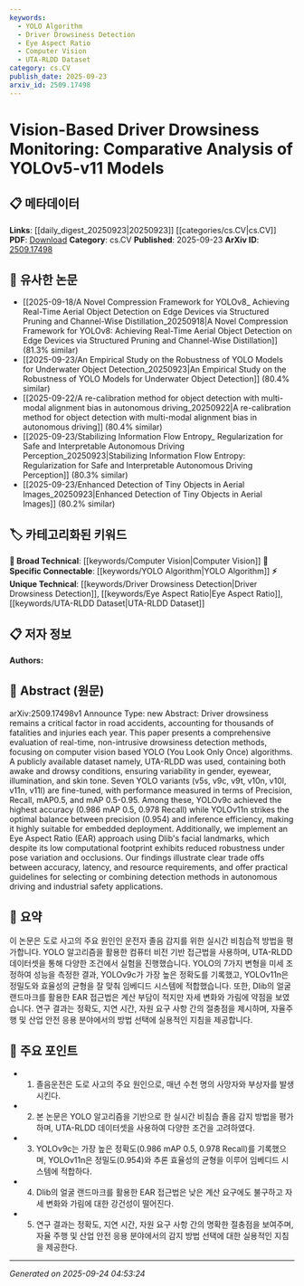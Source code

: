 ```yaml
---
keywords:
  - YOLO Algorithm
  - Driver Drowsiness Detection
  - Eye Aspect Ratio
  - Computer Vision
  - UTA-RLDD Dataset
category: cs.CV
publish_date: 2025-09-23
arxiv_id: 2509.17498
---
```


<!-- KEYWORD_LINKING_METADATA:
{
  "processed_timestamp": "2025-09-24T04:53:24.580316",
  "vocabulary_version": "1.0",
  "selected_keywords": [
    "YOLO Algorithm",
    "Driver Drowsiness Detection",
    "Eye Aspect Ratio",
    "Computer Vision",
    "UTA-RLDD Dataset"
  ],
  "rejected_keywords": [],
  "similarity_scores": {
    "YOLO Algorithm": 0.88,
    "Driver Drowsiness Detection": 0.79,
    "Eye Aspect Ratio": 0.77,
    "Computer Vision": 0.8,
    "UTA-RLDD Dataset": 0.82
  },
  "extraction_method": "AI_prompt_based",
  "budget_applied": true,
  "candidates_json": {
    "candidates": [
      {
        "surface": "YOLO",
        "canonical": "YOLO Algorithm",
        "aliases": [
          "You Look Only Once"
        ],
        "category": "specific_connectable",
        "rationale": "YOLO is a widely recognized object detection algorithm in computer vision, facilitating connections with related research in real-time detection.",
        "novelty_score": 0.58,
        "connectivity_score": 0.85,
        "specificity_score": 0.8,
        "link_intent_score": 0.88
      },
      {
        "surface": "Driver Drowsiness Monitoring",
        "canonical": "Driver Drowsiness Detection",
        "aliases": [
          "Drowsiness Detection",
          "Fatigue Monitoring"
        ],
        "category": "unique_technical",
        "rationale": "This is a specific application area within computer vision that can link to broader safety and automotive research.",
        "novelty_score": 0.72,
        "connectivity_score": 0.65,
        "specificity_score": 0.83,
        "link_intent_score": 0.79
      },
      {
        "surface": "Eye Aspect Ratio (EAR)",
        "canonical": "Eye Aspect Ratio",
        "aliases": [
          "EAR",
          "Eye Ratio"
        ],
        "category": "unique_technical",
        "rationale": "EAR is a specific metric used in facial analysis, relevant for linking to studies on facial landmark detection.",
        "novelty_score": 0.68,
        "connectivity_score": 0.7,
        "specificity_score": 0.85,
        "link_intent_score": 0.77
      },
      {
        "surface": "Computer Vision",
        "canonical": "Computer Vision",
        "aliases": [],
        "category": "broad_technical",
        "rationale": "As a foundational field, it connects to a wide range of research areas including object detection and autonomous systems.",
        "novelty_score": 0.4,
        "connectivity_score": 0.9,
        "specificity_score": 0.6,
        "link_intent_score": 0.8
      },
      {
        "surface": "UTA-RLDD",
        "canonical": "UTA-RLDD Dataset",
        "aliases": [
          "UTA-RLDD"
        ],
        "category": "unique_technical",
        "rationale": "This dataset is crucial for replicating and validating drowsiness detection studies, linking to data-centric research.",
        "novelty_score": 0.75,
        "connectivity_score": 0.6,
        "specificity_score": 0.88,
        "link_intent_score": 0.82
      }
    ],
    "ban_list_suggestions": [
      "real-time",
      "non-intrusive",
      "performance",
      "accuracy"
    ]
  },
  "decisions": [
    {
      "candidate_surface": "YOLO",
      "resolved_canonical": "YOLO Algorithm",
      "decision": "linked",
      "scores": {
        "novelty": 0.58,
        "connectivity": 0.85,
        "specificity": 0.8,
        "link_intent": 0.88
      }
    },
    {
      "candidate_surface": "Driver Drowsiness Monitoring",
      "resolved_canonical": "Driver Drowsiness Detection",
      "decision": "linked",
      "scores": {
        "novelty": 0.72,
        "connectivity": 0.65,
        "specificity": 0.83,
        "link_intent": 0.79
      }
    },
    {
      "candidate_surface": "Eye Aspect Ratio (EAR)",
      "resolved_canonical": "Eye Aspect Ratio",
      "decision": "linked",
      "scores": {
        "novelty": 0.68,
        "connectivity": 0.7,
        "specificity": 0.85,
        "link_intent": 0.77
      }
    },
    {
      "candidate_surface": "Computer Vision",
      "resolved_canonical": "Computer Vision",
      "decision": "linked",
      "scores": {
        "novelty": 0.4,
        "connectivity": 0.9,
        "specificity": 0.6,
        "link_intent": 0.8
      }
    },
    {
      "candidate_surface": "UTA-RLDD",
      "resolved_canonical": "UTA-RLDD Dataset",
      "decision": "linked",
      "scores": {
        "novelty": 0.75,
        "connectivity": 0.6,
        "specificity": 0.88,
        "link_intent": 0.82
      }
    }
  ]
}
-->

# Vision-Based Driver Drowsiness Monitoring: Comparative Analysis of YOLOv5-v11 Models

## 📋 메타데이터

**Links**: [[daily_digest_20250923|20250923]] [[categories/cs.CV|cs.CV]]
**PDF**: [Download](https://arxiv.org/pdf/2509.17498.pdf)
**Category**: cs.CV
**Published**: 2025-09-23
**ArXiv ID**: [2509.17498](https://arxiv.org/abs/2509.17498)

## 🔗 유사한 논문
- [[2025-09-18/A Novel Compression Framework for YOLOv8_ Achieving Real-Time Aerial Object Detection on Edge Devices via Structured Pruning and Channel-Wise Distillation_20250918|A Novel Compression Framework for YOLOv8: Achieving Real-Time Aerial Object Detection on Edge Devices via Structured Pruning and Channel-Wise Distillation]] (81.3% similar)
- [[2025-09-23/An Empirical Study on the Robustness of YOLO Models for Underwater Object Detection_20250923|An Empirical Study on the Robustness of YOLO Models for Underwater Object Detection]] (80.4% similar)
- [[2025-09-22/A re-calibration method for object detection with multi-modal alignment bias in autonomous driving_20250922|A re-calibration method for object detection with multi-modal alignment bias in autonomous driving]] (80.4% similar)
- [[2025-09-23/Stabilizing Information Flow Entropy_ Regularization for Safe and Interpretable Autonomous Driving Perception_20250923|Stabilizing Information Flow Entropy: Regularization for Safe and Interpretable Autonomous Driving Perception]] (80.3% similar)
- [[2025-09-23/Enhanced Detection of Tiny Objects in Aerial Images_20250923|Enhanced Detection of Tiny Objects in Aerial Images]] (80.2% similar)

## 🏷️ 카테고리화된 키워드
**🧠 Broad Technical**: [[keywords/Computer Vision|Computer Vision]]
**🔗 Specific Connectable**: [[keywords/YOLO Algorithm|YOLO Algorithm]]
**⚡ Unique Technical**: [[keywords/Driver Drowsiness Detection|Driver Drowsiness Detection]], [[keywords/Eye Aspect Ratio|Eye Aspect Ratio]], [[keywords/UTA-RLDD Dataset|UTA-RLDD Dataset]]

## 📋 저자 정보

**Authors:** 

## 📄 Abstract (원문)

arXiv:2509.17498v1 Announce Type: new 
Abstract: Driver drowsiness remains a critical factor in road accidents, accounting for thousands of fatalities and injuries each year. This paper presents a comprehensive evaluation of real-time, non-intrusive drowsiness detection methods, focusing on computer vision based YOLO (You Look Only Once) algorithms. A publicly available dataset namely, UTA-RLDD was used, containing both awake and drowsy conditions, ensuring variability in gender, eyewear, illumination, and skin tone. Seven YOLO variants (v5s, v9c, v9t, v10n, v10l, v11n, v11l) are fine-tuned, with performance measured in terms of Precision, Recall, mAP0.5, and mAP 0.5-0.95. Among these, YOLOv9c achieved the highest accuracy (0.986 mAP 0.5, 0.978 Recall) while YOLOv11n strikes the optimal balance between precision (0.954) and inference efficiency, making it highly suitable for embedded deployment. Additionally, we implement an Eye Aspect Ratio (EAR) approach using Dlib's facial landmarks, which despite its low computational footprint exhibits reduced robustness under pose variation and occlusions. Our findings illustrate clear trade offs between accuracy, latency, and resource requirements, and offer practical guidelines for selecting or combining detection methods in autonomous driving and industrial safety applications.

## 📝 요약

이 논문은 도로 사고의 주요 원인인 운전자 졸음 감지를 위한 실시간 비침습적 방법을 평가합니다. YOLO 알고리즘을 활용한 컴퓨터 비전 기반 접근법을 사용하며, UTA-RLDD 데이터셋을 통해 다양한 조건에서 실험을 진행했습니다. YOLO의 7가지 변형을 미세 조정하여 성능을 측정한 결과, YOLOv9c가 가장 높은 정확도를 기록했고, YOLOv11n은 정밀도와 효율성의 균형을 잘 맞춰 임베디드 시스템에 적합했습니다. 또한, Dlib의 얼굴 랜드마크를 활용한 EAR 접근법은 계산 부담이 적지만 자세 변화와 가림에 약점을 보였습니다. 연구 결과는 정확도, 지연 시간, 자원 요구 사항 간의 절충점을 제시하며, 자율주행 및 산업 안전 응용 분야에서의 방법 선택에 실용적인 지침을 제공합니다.

## 🎯 주요 포인트

- 1. 졸음운전은 도로 사고의 주요 원인으로, 매년 수천 명의 사망자와 부상자를 발생시킨다.
- 2. 본 논문은 YOLO 알고리즘을 기반으로 한 실시간 비침습 졸음 감지 방법을 평가하며, UTA-RLDD 데이터셋을 사용하여 다양한 조건을 고려하였다.
- 3. YOLOv9c는 가장 높은 정확도(0.986 mAP 0.5, 0.978 Recall)를 기록했으며, YOLOv11n은 정밀도(0.954)와 추론 효율성의 균형을 이루어 임베디드 시스템에 적합하다.
- 4. Dlib의 얼굴 랜드마크를 활용한 EAR 접근법은 낮은 계산 요구에도 불구하고 자세 변화와 가림에 대한 강건성이 떨어진다.
- 5. 연구 결과는 정확도, 지연 시간, 자원 요구 사항 간의 명확한 절충점을 보여주며, 자율 주행 및 산업 안전 응용 분야에서의 감지 방법 선택에 대한 실용적인 지침을 제공한다.


---

*Generated on 2025-09-24 04:53:24*